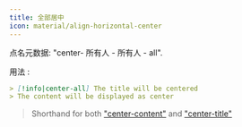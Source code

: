```yaml
---
title: 全部居中
icon: material/align-horizontal-center
---
```


点名元数据: "center- 所有人 - 所有人 - all".

用法 :

```md
> [!info|center-all] The title will be centered
> The content will be displayed as center
```
> Shorthand for both ["center-content"](../content-styling/page-3.md)
> and ["center-title"](../title-styling/page-13.md)
